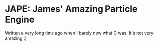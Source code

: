 # JAPE: James' Amazing Particle Engine

Written a very long time ago when I barely new what C was. It's not very amazing :)
